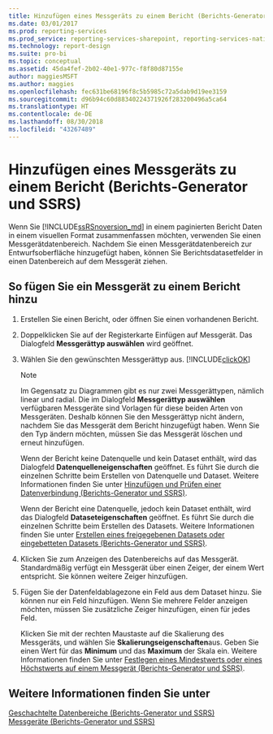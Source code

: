 ```yaml
---
title: Hinzufügen eines Messgeräts zu einem Bericht (Berichts-Generator und SSRS) | Microsoft-Dokumentation
ms.date: 03/01/2017
ms.prod: reporting-services
ms.prod_service: reporting-services-sharepoint, reporting-services-native
ms.technology: report-design
ms.suite: pro-bi
ms.topic: conceptual
ms.assetid: 45da4fef-2b02-40e1-977c-f8f80d87155e
author: maggiesMSFT
ms.author: maggies
ms.openlocfilehash: fec631be68196f8c5b5985c72a5dab9d19ee3159
ms.sourcegitcommit: d96b94c60d88340224371926f283200496a5ca64
ms.translationtype: HT
ms.contentlocale: de-DE
ms.lasthandoff: 08/30/2018
ms.locfileid: "43267489"
---
```

# <a name="add-a-gauge-to-a-report-report-builder-and-ssrs"></a>Hinzufügen eines Messgeräts zu einem Bericht (Berichts-Generator und SSRS)
  Wenn Sie [!INCLUDE[ssRSnoversion_md](../../includes/ssrsnoversion-md.md)] in einem paginierten Bericht Daten in einem visuellen Format zusammenfassen möchten, verwenden Sie einen Messgerätdatenbereich. Nachdem Sie einen Messgerätdatenbereich zur Entwurfsoberfläche hinzugefügt haben, können Sie Berichtsdatasetfelder in einen Datenbereich auf dem Messgerät ziehen.  
  
## <a name="to-add-a-gauge-to-your-report"></a>So fügen Sie ein Messgerät zu einem Bericht hinzu  
  
1.  Erstellen Sie einen Bericht, oder öffnen Sie einen vorhandenen Bericht.  
  
2.  Doppelklicken Sie auf der Registerkarte Einfügen auf Messgerät. Das Dialogfeld **Messgerättyp auswählen** wird geöffnet.  
  
3.  Wählen Sie den gewünschten Messgerättyp aus. [!INCLUDE[clickOK](../../includes/clickok-md.md)]  
  
    > [!NOTE]  
    >  Im Gegensatz zu Diagrammen gibt es nur zwei Messgerättypen, nämlich linear und radial. Die im Dialogfeld **Messgerättyp auswählen** verfügbaren Messgeräte sind Vorlagen für diese beiden Arten von Messgeräten. Deshalb können Sie den Messgerättyp nicht ändern, nachdem Sie das Messgerät dem Bericht hinzugefügt haben. Wenn Sie den Typ ändern möchten, müssen Sie das Messgerät löschen und erneut hinzufügen.  
  
     Wenn der Bericht keine Datenquelle und kein Dataset enthält, wird das Dialogfeld **Datenquelleneigenschaften** geöffnet. Es führt Sie durch die einzelnen Schritte beim Erstellen von Datenquelle und Dataset. Weitere Informationen finden Sie unter [Hinzufügen und Prüfen einer Datenverbindung (Berichts-Generator und SSRS)](../../reporting-services/report-data/add-and-verify-a-data-connection-report-builder-and-ssrs.md).  
  
     Wenn der Bericht eine Datenquelle, jedoch kein Dataset enthält, wird das Dialogfeld **Dataseteigenschaften** geöffnet. Es führt Sie durch die einzelnen Schritte beim Erstellen des Datasets. Weitere Informationen finden Sie unter [Erstellen eines freigegebenen Datasets oder eingebetteten Datasets &#40;Berichts-Generator und SSRS&#41;](../../reporting-services/report-data/create-a-shared-dataset-or-embedded-dataset-report-builder-and-ssrs.md).  
  
4.  Klicken Sie zum Anzeigen des Datenbereichs auf das Messgerät. Standardmäßig verfügt ein Messgerät über einen Zeiger, der einem Wert entspricht. Sie können weitere Zeiger hinzufügen.  
  
5.  Fügen Sie der Datenfeldablagezone ein Feld aus dem Dataset hinzu. Sie können nur ein Feld hinzufügen. Wenn Sie mehrere Felder anzeigen möchten, müssen Sie zusätzliche Zeiger hinzufügen, einen für jedes Feld.  
  
     Klicken Sie mit der rechten Maustaste auf die Skalierung des Messgeräts, und wählen Sie **Skalierungseigenschaften**aus. Geben Sie einen Wert für das **Minimum** und das **Maximum** der Skala ein. Weitere Informationen finden Sie unter [Festlegen eines Mindestwerts oder eines Höchstwerts auf einem Messgerät (Berichts-Generator und SSRS)](../../reporting-services/report-design/set-a-minimum-or-maximum-on-a-gauge-report-builder-and-ssrs.md).  
  
## <a name="see-also"></a>Weitere Informationen finden Sie unter  
 [Geschachtelte Datenbereiche &#40;Berichts-Generator und SSRS&#41;](../../reporting-services/report-design/nested-data-regions-report-builder-and-ssrs.md)   
 [Messgeräte &#40;Berichts-Generator und SSRS&#41;](../../reporting-services/report-design/gauges-report-builder-and-ssrs.md)  
  
  
